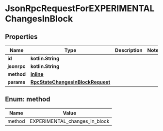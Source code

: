 
# JsonRpcRequestForEXPERIMENTALChangesInBlock

## Properties
| Name | Type | Description | Notes |
| ------------ | ------------- | ------------- | ------------- |
| **id** | **kotlin.String** |  |  |
| **jsonrpc** | **kotlin.String** |  |  |
| **method** | [**inline**](#Method) |  |  |
| **params** | [**RpcStateChangesInBlockRequest**](RpcStateChangesInBlockRequest.md) |  |  |


<a id="Method"></a>
## Enum: method
| Name | Value |
| ---- | ----- |
| method | EXPERIMENTAL_changes_in_block |



